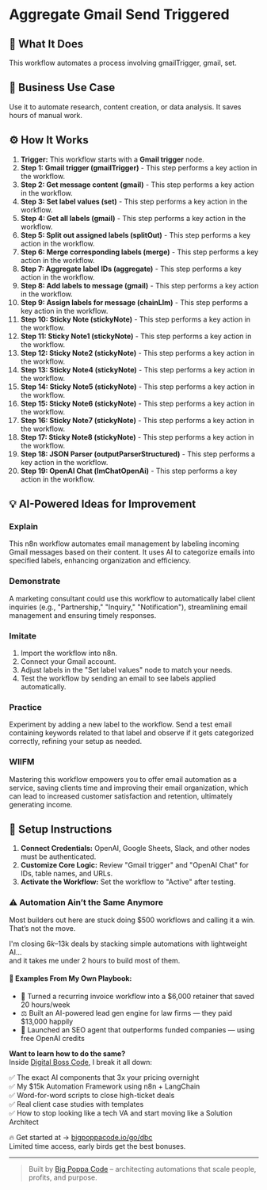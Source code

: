 # Aggregate Gmail Send Triggered

## 🚀 What It Does
This workflow automates a process involving gmailTrigger, gmail, set.

## 💼 Business Use Case
Use it to automate research, content creation, or data analysis. It saves hours of manual work.

## ⚙️ How It Works
1.  **Trigger:** This workflow starts with a **Gmail trigger** node.
2. **Step 1: Gmail trigger (gmailTrigger)** - This step performs a key action in the workflow.
3. **Step 2: Get message content (gmail)** - This step performs a key action in the workflow.
4. **Step 3: Set label values (set)** - This step performs a key action in the workflow.
5. **Step 4: Get all labels (gmail)** - This step performs a key action in the workflow.
6. **Step 5: Split out assigned labels (splitOut)** - This step performs a key action in the workflow.
7. **Step 6: Merge corresponding labels (merge)** - This step performs a key action in the workflow.
8. **Step 7: Aggregate label IDs (aggregate)** - This step performs a key action in the workflow.
9. **Step 8: Add labels to message (gmail)** - This step performs a key action in the workflow.
10. **Step 9: Assign labels for message (chainLlm)** - This step performs a key action in the workflow.
11. **Step 10: Sticky Note (stickyNote)** - This step performs a key action in the workflow.
12. **Step 11: Sticky Note1 (stickyNote)** - This step performs a key action in the workflow.
13. **Step 12: Sticky Note2 (stickyNote)** - This step performs a key action in the workflow.
14. **Step 13: Sticky Note4 (stickyNote)** - This step performs a key action in the workflow.
15. **Step 14: Sticky Note5 (stickyNote)** - This step performs a key action in the workflow.
16. **Step 15: Sticky Note6 (stickyNote)** - This step performs a key action in the workflow.
17. **Step 16: Sticky Note7 (stickyNote)** - This step performs a key action in the workflow.
18. **Step 17: Sticky Note8 (stickyNote)** - This step performs a key action in the workflow.
19. **Step 18: JSON Parser (outputParserStructured)** - This step performs a key action in the workflow.
20. **Step 19: OpenAI Chat (lmChatOpenAi)** - This step performs a key action in the workflow.

## 💡 AI-Powered Ideas for Improvement
### Explain
This n8n workflow automates email management by labeling incoming Gmail messages based on their content. It uses AI to categorize emails into specified labels, enhancing organization and efficiency.

### Demonstrate
A marketing consultant could use this workflow to automatically label client inquiries (e.g., "Partnership," "Inquiry," "Notification"), streamlining email management and ensuring timely responses.

### Imitate
1. Import the workflow into n8n.
2. Connect your Gmail account.
3. Adjust labels in the "Set label values" node to match your needs.
4. Test the workflow by sending an email to see labels applied automatically.

### Practice
Experiment by adding a new label to the workflow. Send a test email containing keywords related to that label and observe if it gets categorized correctly, refining your setup as needed.

### WIIFM
Mastering this workflow empowers you to offer email automation as a service, saving clients time and improving their email organization, which can lead to increased customer satisfaction and retention, ultimately generating income.

## 🔧 Setup Instructions
1. **Connect Credentials:** OpenAI, Google Sheets, Slack, and other nodes must be authenticated.
2. **Customize Core Logic:** Review "Gmail trigger" and "OpenAI Chat" for IDs, table names, and URLs.
3. **Activate the Workflow:** Set the workflow to "Active" after testing.

### ⚠️ Automation Ain’t the Same Anymore

Most builders out here are stuck doing $500 workflows and calling it a win.  
That’s not the move.  

I'm closing $6k–$13k deals by stacking simple automations with lightweight AI...  
and it takes me under 2 hours to build most of them.

#### 🧠 Examples From My Own Playbook:
- 🔁 Turned a recurring invoice workflow into a $6,000 retainer that saved 20 hours/week  
- ⚖️ Built an AI-powered lead gen engine for law firms — they paid $13,000 happily  
- 🚀 Launched an SEO agent that outperforms funded companies — using free OpenAI credits  

**Want to learn how to do the same?**  
Inside [Digital Boss Code](https://bigpoppacode.io/go/dbc), I break it all down:

✅ The exact AI components that 3x your pricing overnight  
✅ My $15k Automation Framework using n8n + LangChain  
✅ Word-for-word scripts to close high-ticket deals  
✅ Real client case studies with templates  
✅ How to stop looking like a tech VA and start moving like a Solution Architect  

🔥 Get started at → [bigpoppacode.io/go/dbc](https://bigpoppacode.io/go/dbc)  
Limited time access, early birds get the best bonuses.

---
> Built by [Big Poppa Code](https://bigpoppacode.io) – architecting automations that scale people, profits, and purpose.
